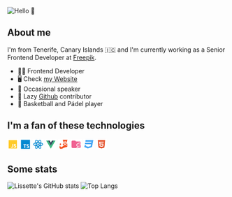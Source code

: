 ![Hello 👋](https://res.cloudinary.com/lissetteibnz/image/upload/q_61/v1595184723/template_q3jjri.jpg)

## About me

I'm from Tenerife, Canary Islands 🇮🇨 and I'm currently working as a Senior Frontend Developer at [Freepik]([https://code.seat/](https://www.freepikcompany.com/es/)).

- 🦸‍♀️ Frontend Developer
- 🖥 Check [my Website](https://lissetteibnz.es)
- 🎤 Occasional speaker
- 🧭 Lazy [Github](https://github.com/LissetteIbnz) contributor
- 🏀 Basketball and Pádel player

## I'm a fan of these technologies

<p align="left">
<img src="https://raw.githubusercontent.com/PKief/vscode-material-icon-theme/main/icons/javascript.svg" alt="JavaScript" width="25" height="25" />
<img src="https://raw.githubusercontent.com/PKief/vscode-material-icon-theme/main/icons/typescript.svg" alt="TypeScript" width="25" height="25" />
<img src="https://raw.githubusercontent.com/PKief/vscode-material-icon-theme/main/icons/react_ts.svg" alt="React" width="25" height="25" />
<img src="https://raw.githubusercontent.com/PKief/vscode-material-icon-theme/main/icons/vue.svg" alt="Vue" width="25" height="25" />
<img src="https://raw.githubusercontent.com/PKief/vscode-material-icon-theme/main/icons/jest.svg" alt="Jest" width="25" height="25" />
<img src="https://raw.githubusercontent.com/PKief/vscode-material-icon-theme/main/icons/folder-sass.svg" alt="Sass" width="25" height="25" />
<img src="https://raw.githubusercontent.com/PKief/vscode-material-icon-theme/main/icons/css.svg" alt="CSS" width="25" height="25" />
<img src="https://raw.githubusercontent.com/PKief/vscode-material-icon-theme/main/icons/html.svg" alt="HTML" width="25" height="25" />
</p>

## Some stats

![Lissette's GitHub stats](https://github-readme-stats.vercel.app/api?username=LissetteIbnz&count_private=true&include_all_commits=true&show_icons=true&theme=nightowl)
![Top Langs](https://github-readme-stats.vercel.app/api/top-langs/?username=LissetteIbnz&layout=compact&theme=nightowl)
